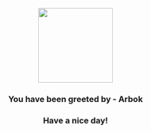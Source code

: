 <p align="center">
            <img src="https://raw.githubusercontent.com/PokeAPI/sprites/master/sprites/pokemon/24.png" width="150" height="150">
          </p>
          <h3 align="center">You have been greeted by - <b>Arbok</b></h3>
          <h3 align="center">Have a nice day!</h3>
        